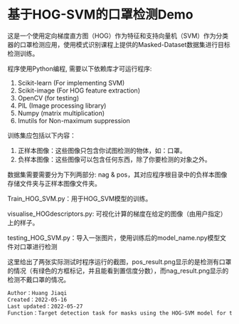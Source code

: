 # 基于HOG-SVM的口罩检测Demo
这是一个使用定向梯度直方图（HOG）作为特征和支持向量机（SVM）作为分类器的口罩检测应用，使用模式识别课程上提供的Masked-Dataset数据集进行目标检测训练。

程序使用Python编程, 需要以下依赖库才可运行程序:
1. Scikit-learn (For implementing SVM)
2. Scikit-image (For HOG feature extraction)
3. OpenCV (for testing)
4. PIL (Image processing library)
5. Numpy (matrix multiplication)
6. Imutils for Non-maximum suppression

训练集应包括以下内容：
1. 正样本图像：这些图像只包含你试图检测的物体，如：口罩。
2. 负样本图像：这些图像可以包含任何东西，除了你要检测的对象之外。


数据集需要需要分为下列两部分:
nag & pos，其对应程序根目录中的负样本图像存储文件夹与正样本图像文件夹。

Train_HOG_SVM.py：用于HOG_SVM模型的训练。

visualise_HOGdescriptors.py: 可视化计算的梯度在给定的图像（由用户指定）上的样子。

testing_HOG_SVM.py：导入一张图片，使用训练后的model_name.npy模型文件对口罩进行检测

这里给出了两张实际测试时程序运行的截图，pos_result.png显示的是检测有口罩的情况（有绿色的方框标记，并且能看到置信度分数），而nag_result.png显示的检测不戴口罩的情况。

```bash
Author：Huang Jiaqi
Created：2022-05-16
Last updated：2022-05-27
Function：Target detection task for masks using the HOG-SVM model for the Masked-Face-Dataset dataset.
```
